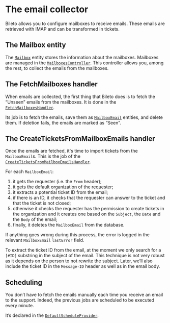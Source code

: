 # The email collector

Bileto allows you to configure mailboxes to receive emails.
These emails are retrieved with <abbr>IMAP</abbr> and can be transformed in tickets.

## The Mailbox entity

The [`Mailbox`](/src/Entity/Mailbox.php) entity stores the information about the mailboxes.
Mailboxes are managed in the [`MailboxesController`](/src/Controller/MailboxesController.php).
This controller allows you, among the rest, to collect the emails from the mailboxes.

## The FetchMailboxes handler

When emails are collected, the first thing that Bileto does is to fetch the “Unseen” emails from the mailboxes.
It is done in the [`FetchMailboxesHandler`](/src/MessageHandler/FetchMailboxesHandler.php).

Its job is to fetch the emails, save them as [`MailboxEmail`](/src/Entity/MailboxEmail.php) entities, and delete them.
If deletion fails, the emails are marked as “Seen”.

## The CreateTicketsFromMailboxEmails handler

Once the emails are fetched, it's time to import tickets from the `MailboxEmail`s.
This is the job of the [`CreateTicketsFromMailboxEmailsHandler`](/src/MessageHandler/CreateTicketsFromMailboxEmailsHandler.php).

For each `MailboxEmail`:

1. it gets the requester (i.e. the `From` header);
2. it gets the default organization of the requester;
3. it extracts a potential ticket ID from the email;
4. if there is an ID, it checks that the requester can answer to the ticket and that the ticket is not closed;
5. otherwise it checks the requester has the permission to create tickets in the organization and it creates one based on the `Subject`, the `Date` and the `Body` of the email;
6. finally, it deletes the `MailboxEmail` from the database.

If anything goes wrong during this process, the error is logged in the relevant `MailboxEmail` `lastError` field.

To extract the ticket ID from the email, at the moment we only search for a `[#ID]` substring in the subject of the email.
This technique is not very robust as it depends on the person to not rewrite the subject.
Later, we’ll also include the ticket ID in the `Message-ID` header as well as in the email body.

## Scheduling

You don’t have to fetch the emails manually each time you receive an email to the support.
Indeed, the previous jobs are scheduled to be executed every minute.

It’s declared in the [`DefaultScheduleProvider`](/src/Scheduler/DefaultScheduleProvider.php).

